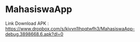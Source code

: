 # MahasiswaApp

Link Download APK :
https://www.dropbox.com/s/kjvvn1lhpqtwfh3/MahasiswaApp-debug.3898668.6.apk?dl=0
